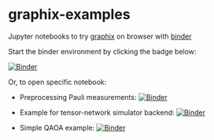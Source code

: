 # graphix-examples

Jupyter notebooks to try [graphix](https://github.com/TeamGraphix/graphix) on browser with [binder](https://mybinder.org) 

Start the binder environment by clicking the badge below:

[![Binder](https://mybinder.org/badge_logo.svg)](https://mybinder.org/v2/gh/TeamGraphix/graphix-examples/HEAD)

Or, to open specific notebook:

- Preprocessing Pauli measurements: [![Binder](https://mybinder.org/badge_logo.svg)](https://mybinder.org/v2/gh/TeamGraphix/graphix-examples/HEAD?labpath=deutsch-jozsa.ipynb)

- Example for tensor-network simulator backend: [![Binder](https://mybinder.org/badge_logo.svg)](https://mybinder.org/v2/gh/TeamGraphix/graphix-examples/HEAD?labpath=qft_with_tn.ipynb)

- Simple QAOA example: [![Binder](https://mybinder.org/badge_logo.svg)](https://mybinder.org/v2/gh/TeamGraphix/graphix-examples/HEAD?labpath=qaoa.ipynb)
